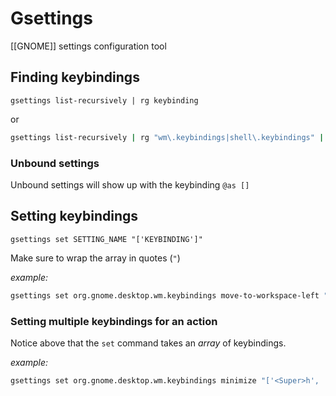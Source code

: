 # Gsettings

[[GNOME]] settings configuration tool

## Finding keybindings

`gsettings list-recursively | rg keybinding`

or

```bash
gsettings list-recursively | rg "wm\.keybindings|shell\.keybindings" | sort
```

### Unbound settings

Unbound settings will show up with the keybinding `@as []`

## Setting keybindings

`gsettings set SETTING_NAME "['KEYBINDING']"`

Make sure to wrap the array in quotes (`"`)

_example:_

```bash
gsettings set org.gnome.desktop.wm.keybindings move-to-workspace-left "['<Super><Shift>comma']"
```

### Setting multiple keybindings for an action

Notice above that the `set` command takes an _array_ of keybindings.

_example:_

```bash
gsettings set org.gnome.desktop.wm.keybindings minimize "['<Super>h', '<Ctrl><Shift><Alt>h']"
```
